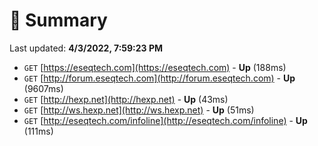 # 📖 Summary
Last updated: **4/3/2022, 7:59:23 PM**

- `GET` [https://eseqtech.com](https://eseqtech.com) - **Up** (188ms)
- `GET` [http://forum.eseqtech.com](http://forum.eseqtech.com) - **Up** (9607ms)
- `GET` [http://hexp.net](http://hexp.net) - **Up** (43ms)
- `GET` [http://ws.hexp.net](http://ws.hexp.net) - **Up** (51ms)
- `GET` [http://eseqtech.com/infoline](http://eseqtech.com/infoline) - **Up** (111ms)
